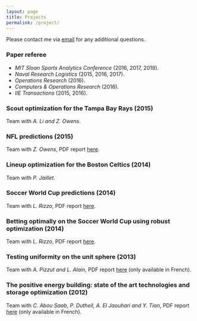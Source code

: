 ```yaml
---
layout: page
title: Projects
permalink: /project/
---
```


Please contact me via [email](mailto:vgalle4@mail.com) for any additional questions.

### Paper referee

* *MIT Sloan Sports Analytics Conference* (2016, 2017, 2018).
* *Naval Research Logistics* (2015, 2016, 2017).
* *Operations Research* (2016).
* *Computers & Operations Research* (2016).
* *IIE Transactions* (2015, 2016).

### Scout optimization for the Tampa Bay Rays (2015)
Team with *A. Li and Z. Owens*.

### NFL predictions (2015)
Team with *Z. Owens*, PDF report [here](/files/NFLReport.pdf).

### Lineup optimization for the Boston Celtics (2014)
Team with *P. Jaillet*.

### Soccer World Cup predictions (2014)
Team with *L. Rizzo*, PDF report [here](/files/WCPredictions.pdf).

### Betting optimally on the Soccer World Cup using robust optimization (2014)
Team with *L. Rizzo*, PDF report [here](/files/BettingReport.pdf).

### Testing uniformity on the unit sphere (2013)
Team with *A. Pizzut and L. Alain*, PDF report [here](/files/StatReport.pdf) (only available in French).

### The positive energy building: state of the art technologies and storage optimization (2012)
Team with *C. Abou Saab, P. Dutheil, A. El Jaouhari and Y. Tian*, PDF report [here](/files/PositiveEnergyBuilding.pdf) (only available in French).